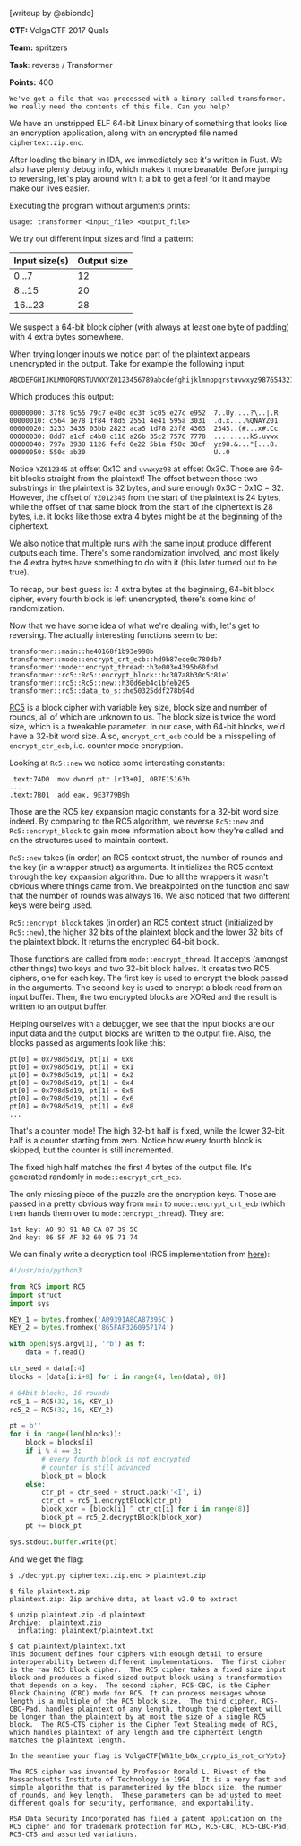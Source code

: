 [writeup by @abiondo]

**CTF:** VolgaCTF 2017 Quals

**Team:** spritzers

**Task**: reverse / Transformer

**Points:** 400

```
We've got a file that was processed with a binary called transformer. We really need the contents of this file. Can you help?
```

We have an unstripped ELF 64-bit Linux binary of something that looks like an encryption application, along with an encrypted file named `ciphertext.zip.enc`.

After loading the binary in IDA, we immediately see it's written in Rust. We also have plenty debug info, which makes it more bearable. Before jumping to reversing, let's play around with it a bit to get a feel for it and maybe make our lives easier.

Executing the program without arguments prints:

```
Usage: transformer <input_file> <output_file>
```

We try out different input sizes and find a pattern:

| Input size(s) | Output size |
| ------------- | ----------- |
|     0...7     |      12     |
|     8...15    |      20     |
|    16...23    |      28     |

We suspect a 64-bit block cipher (with always at least one byte of padding) with 4 extra bytes somewhere.

When trying longer inputs we notice part of the plaintext appears unencrypted in the output. Take for example the following input:

```
ABCDEFGHIJKLMNOPQRSTUVWXYZ0123456789abcdefghijklmnopqrstuvwxyz9876543210
```

Which produces this output:

```
00000000: 37f8 9c55 79c7 e40d ec3f 5c05 e27c e952  7..Uy....?\..|.R
00000010: c564 1e78 1f84 f8d5 2551 4e41 595a 3031  .d.x....%QNAYZ01
00000020: 3233 3435 03bb 2823 aca5 1d78 23f8 4363  2345..(#...x#.Cc
00000030: 8dd7 a1cf c4b8 c116 a26b 35c2 7576 7778  .........k5.uvwx
00000040: 797a 3938 1126 fefd 0e22 5b1a f58c 38cf  yz98.&..."[...8.
00000050: 550c ab30                                U..0
```

Notice `YZ012345` at offset 0x1C and `uvwxyz98` at offset 0x3C. Those are 64-bit blocks straight from the plaintext! The offset between those two substrings in the plaintext is 32 bytes, and sure enough 0x3C - 0x1C = 32. However, the offset of `YZ012345` from the start of the plaintext is 24 bytes, while the offset of that same block from the start of the ciphertext is 28 bytes, i.e. it looks like those extra 4 bytes might be at the beginning of the ciphertext.

We also notice that multiple runs with the same input produce different outputs each time. There's some randomization involved, and most likely the 4 extra bytes have something to do with it (this later turned out to be true).

To recap, our best guess is: 4 extra bytes at the beginning, 64-bit block cipher, every fourth block is left unencrypted, there's some kind of randomization.

Now that we have some idea of what we're dealing with, let's get to reversing. The actually interesting functions seem to be:

```
transformer::main::he40168f1b93e998b
transformer::mode::encrypt_crt_ecb::hd9b87ece0c780db7
transformer::mode::encrypt_thread::h3e003e4395b60fbd
transformer::rc5::Rc5::encrypt_block::hc307a8b30c5c81e1
transformer::rc5::Rc5::new::h30d6eb4c1bfeb265
transformer::rc5::data_to_s::he50325ddf278b94d
```

[RC5](https://en.wikipedia.org/wiki/RC5) is a block cipher with variable key size, block size and number of rounds, all of which are unknown to us. The block size is twice the word size, which is a tweakable parameter. In our case, with 64-bit blocks, we'd have a 32-bit word size. Also, `encrypt_crt_ecb` could be a misspelling of `encrypt_ctr_ecb`, i.e. counter mode encryption.

Looking at `Rc5::new` we notice some interesting constants:

```
.text:7AD0  mov dword ptr [r13+0], 0B7E15163h
...
.text:7B01  add eax, 9E3779B9h
```

Those are the RC5 key expansion magic constants for a 32-bit word size, indeed. By comparing to the RC5 algorithm, we reverse `Rc5::new` and `Rc5::encrypt_block` to gain more information about how they're called and on the structures used to maintain context.

`Rc5::new` takes (in order) an RC5 context struct, the number of rounds and the key (in a wrapper struct) as arguments. It initializes the RC5 context through the key expansion algorithm. Due to all the wrappers it wasn't obvious where things came from. We breakpointed on the function and saw that the number of rounds was always 16. We also noticed that two different keys were being used.

`Rc5::encrypt_block` takes (in order) an RC5 context struct (initialized by `Rc5::new`), the higher 32 bits of the plaintext block and the lower 32 bits of the plaintext block. It returns the encrypted 64-bit block.

Those functions are called from `mode::encrypt_thread`. It accepts (amongst other things) two keys and two 32-bit block halves. It creates two RC5 ciphers, one for each key. The first key is used to encrypt the block passed in the arguments. The second key is used to encrypt a block read from an input buffer. Then, the two encrypted blocks are XORed and the result is written to an output buffer.

Helping ourselves with a debugger, we see that the input blocks are our input data and the output blocks are written to the output file. Also, the blocks passed as arguments look like this:

```
pt[0] = 0x798d5d19, pt[1] = 0x0
pt[0] = 0x798d5d19, pt[1] = 0x1
pt[0] = 0x798d5d19, pt[1] = 0x2
pt[0] = 0x798d5d19, pt[1] = 0x4
pt[0] = 0x798d5d19, pt[1] = 0x5
pt[0] = 0x798d5d19, pt[1] = 0x6
pt[0] = 0x798d5d19, pt[1] = 0x8
...
```

That's a counter mode! The high 32-bit half is fixed, while the lower 32-bit half is a counter starting from zero. Notice how every fourth block is skipped, but the counter is still incremented.

The fixed high half matches the first 4 bytes of the output file. It's generated randomly in `mode::encrypt_crt_ecb`.

The only missing piece of the puzzle are the encryption keys. Those are passed in a pretty obvious way from `main` to `mode::encrypt_crt_ecb` (which then hands them over to `mode::encrypt_thread`). They are:

```
1st key: A0 93 91 A8 CA 87 39 5C
2nd key: 86 5F AF 32 60 95 71 74
```

We can finally write a decryption tool (RC5 implementation from [here](https://github.com/tbb/pyRC5/blob/master/RC5.py)):

```python
#!/usr/bin/python3

from RC5 import RC5
import struct
import sys

KEY_1 = bytes.fromhex('A09391A8CA87395C')
KEY_2 = bytes.fromhex('865FAF3260957174')

with open(sys.argv[1], 'rb') as f:
    data = f.read()

ctr_seed = data[:4]
blocks = [data[i:i+8] for i in range(4, len(data), 8)]

# 64bit blocks, 16 rounds
rc5_1 = RC5(32, 16, KEY_1)
rc5_2 = RC5(32, 16, KEY_2)

pt = b''
for i in range(len(blocks)):
    block = blocks[i]
    if i % 4 == 3:
        # every fourth block is not encrypted
        # counter is still advanced
        block_pt = block
    else:
        ctr_pt = ctr_seed + struct.pack('<I', i)
        ctr_ct = rc5_1.encryptBlock(ctr_pt)
        block_xor = [block[i] ^ ctr_ct[i] for i in range(8)]
        block_pt = rc5_2.decryptBlock(block_xor)
    pt += block_pt

sys.stdout.buffer.write(pt)
```

And we get the flag:

```
$ ./decrypt.py ciphertext.zip.enc > plaintext.zip

$ file plaintext.zip
plaintext.zip: Zip archive data, at least v2.0 to extract

$ unzip plaintext.zip -d plaintext
Archive:  plaintext.zip
  inflating: plaintext/plaintext.txt

$ cat plaintext/plaintext.txt 
This document defines four ciphers with enough detail to ensure interoperability between different implementations.  The first cipher is the raw RC5 block cipher.  The RC5 cipher takes a fixed size input block and produces a fixed sized output block using a transformation that depends on a key.  The second cipher, RC5-CBC, is the Cipher Block Chaining (CBC) mode for RC5. It can process messages whose length is a multiple of the RC5 block size.  The third cipher, RC5- CBC-Pad, handles plaintext of any length, though the ciphertext will be longer than the plaintext by at most the size of a single RC5 block.  The RC5-CTS cipher is the Cipher Text Stealing mode of RC5, which handles plaintext of any length and the ciphertext length matches the plaintext length.

In the meantime your flag is VolgaCTF{Wh1te_b0x_crypto_i$_not_crYpto}.

The RC5 cipher was invented by Professor Ronald L. Rivest of the Massachusetts Institute of Technology in 1994.  It is a very fast and simple algorithm that is parameterized by the block size, the number of rounds, and key length.  These parameters can be adjusted to meet different goals for security, performance, and exportability.

RSA Data Security Incorporated has filed a patent application on the RC5 cipher and for trademark protection for RC5, RC5-CBC, RC5-CBC-Pad, RC5-CTS and assorted variations.
```
